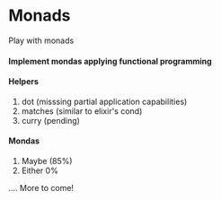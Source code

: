 # Monads
Play with monads


#### Implement mondas applying functional programming

#### Helpers
1. dot (misssing partial application capabilities)
2. matches (similar to elixir's cond)
3. curry (pending)


#### Mondas
1. Maybe (85%)
2. Either 0%

.... More to come!

